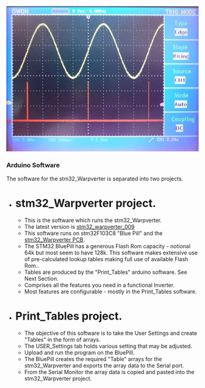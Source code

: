  ![Inverter View](https://github.com/mackelec/StepInverter/blob/master/stm32WarpVerter/images/stm32_warpverter_scope.jpg)

###  Arduino Software

The software for the stm32_Warpverter is separated into two projects.

* # stm32_Warpverter project.  
  * This is the software which runs the stm32_Warpverter.  
  * The latest version is [stm32_warpverter_009](https://github.com/mackelec/StepInverter/tree/master/stm32WarpVerter/Arduino/stm32_Warpverter/stm32_Warpverter_009)
  *  This software runs on stm32F103C8 "Blue Pill" and the [stm32_Warpverter PCB](https://github.com/mackelec/StepInverter/tree/master/stm32WarpVerter/PCB).
  *  The STM32 BluePill has a generous Flash Rom capacity - notional 64k but most seem to have 128k. This software makes extensive use of pre-calculated lookup tables making full use of available Flash Rom..  
  *  Tables are produced by the "Print_Tables" arduino software.  See Next Section.  
  *  Comprises all the features you need in a functional Inverter.
  *  Most features are configurable - mostly in the Print_Tables software.

* # Print_Tables project.  
  *  The objective of this software is to take the User Settings and create "Tables" in the form of arrays.  
  *  The USER_Settings tab holds various setting that may be adjusted.  
  *  Upload and run the program on the BluePill.  
  *  The BluePill creates the required "Table" arrays for the stm32_Warpverter and exports the array data to the Serial port.  
  *  From the Serial Monitor the array data is copied and pasted into the stm32_Warpverter project.
  

